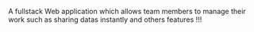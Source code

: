 <p>A fullstack Web application which allows team members to manage their work such as sharing datas instantly and others features !!!</p>


